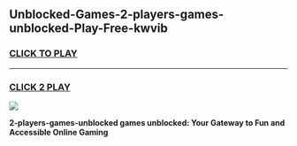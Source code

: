 
## Unblocked-Games-2-players-games-unblocked-Play-Free-kwvib
<h3>
<a href="https://premium76.site?title=2-players-games-unblocked&ref=10A">CLICK TO PLAY</a></h3>
<hr>

<h3>
<a href="https://premium76.site?title=2-players-games-unblocked&ref=10A">CLICK 2 PLAY</a>
  
</h3>

<a href="https://premium76.site?title=2-players-games-unblocked&ref=10A"><img src="https://clearcache.store/games.png"></a>


**2-players-games-unblocked games unblocked: Your Gateway to Fun and Accessible Online Gaming**
